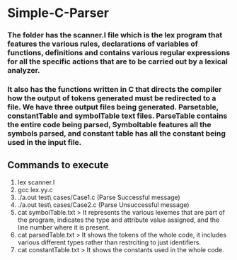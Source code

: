 # Simple-C-Parser

### The folder has the scanner.l file which is the lex program that features the various rules, declarations of variables of functions, definitions and contains various regular expressions for all the specific actions that are to be carried out by a lexical analyzer. 

### It also has the functions written in C that directs the compiler how the output of tokens generated must be redirected to a file. We have three output files being generated. Parsetable, constantTable and symbolTable text files. ParseTable contains the entire code being parsed, Symboltable features all the symbols parsed, and constant table has all the constant being used in the input file.


## Commands to execute
1. lex scanner.l
2. gcc lex.yy.c
3. ./a.out test\ cases/Case1.c (Parse Successful message)
4. ./a.out test\ cases/Case2.c (Parse Unsuccessful message)
5. cat symbolTable.txt
        > It represents the various lexemes that are part of the program, indicates the type and attribute value assigned, and the line number where it is present.
6. cat parsedTable.txt
        > It shows the tokens of the whole code, it includes various different types rather than restrciting to just identifiers.
7. cat constantTable.txt
        > It shows the constants used in the whole code.

